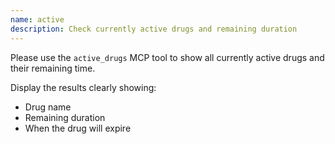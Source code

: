 ```yaml
---
name: active
description: Check currently active drugs and remaining duration
---
```


Please use the `active_drugs` MCP tool to show all currently active drugs and their remaining time.

Display the results clearly showing:
- Drug name
- Remaining duration
- When the drug will expire

